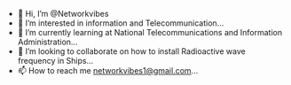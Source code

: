 - 👋 Hi, I’m @Networkvibes
- 👀 I’m interested in information and Telecommunication...
- 🌱 I’m currently learning at National Telecommunications and Information Administration...
- 💞️ I’m looking to collaborate on how to install Radioactive wave frequency in Ships...
- 📫 How to reach me networkvibes1@gmail.com...

<!---
Networkvibes/Networkvibes is a ✨ special ✨ repository because its `README.md` (this file) appears on your GitHub profile.
You can click the Preview link to take a look at your changes.
--->
